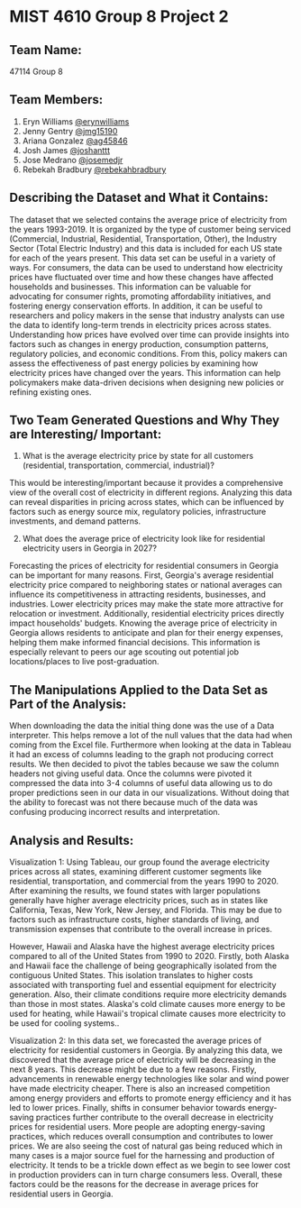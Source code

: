 # MIST 4610 Group 8 Project 2


## Team Name:
47114 Group 8

## Team Members:
1. Eryn Williams [@erynwilliams](https://github.com/erynwilliams/MISTProject2/blob/main/README.md)
3. Jenny Gentry [@jmg15190](https://github.com/jmg15190/MISTProject2)
4. Ariana Gonzalez [@ag45846](https://github.com/ag45846/MISTProject2-Group8)
5. Josh James [@joshanttt](https://github.com/joshanttt/MISTProject2)
6. Jose Medrano [@josemedjr](https://github.com/josemedjr/MIST-4610-Project-2/blob/main/README.md)
7. Rebekah Bradbury [@rebekahbradbury]()


## Describing the Dataset and What it Contains:
The dataset that we selected contains the average price of electricity from the years 1993-2019. It is organized by the type of customer being serviced (Commercial, Industrial, Residential, Transportation, Other), the Industry Sector (Total Electric Industry) and this data is included for each US state for each of the years present. This data set can be useful in a variety of ways. For consumers, the data can be used to understand how electricity prices have fluctuated over time and how these changes have affected households and businesses. This information can be valuable for advocating for consumer rights, promoting affordability initiatives, and fostering energy conservation efforts. In addition, it can be useful to researchers and policy makers in the sense that industry analysts can use the data to identify long-term trends in electricity prices across states. Understanding how prices have evolved over time can provide insights into factors such as changes in energy production, consumption patterns, regulatory policies, and economic conditions. From this, policy makers can assess the effectiveness of past energy policies by examining how electricity prices have changed over the years. This information can help policymakers make data-driven decisions when designing new policies or refining existing ones.


## Two Team Generated Questions and Why They are Interesting/ Important:
1. What is the average electricity price by state for all customers (residential, transportation, commercial, industrial)?
   
This would be interesting/important because it provides a comprehensive view of the overall cost of electricity in different regions. Analyzing this data can reveal disparities in pricing across states, which can be influenced by factors such as energy source mix, regulatory policies, infrastructure investments, and demand patterns. 

2. What does the average price of electricity look like for residential electricity users in Georgia in 2027?
   
Forecasting the prices of electricity for residential consumers in Georgia can be important for many reasons. First, Georgia's average residential electricity price compared to neighboring states or national averages can influence its competitiveness in attracting residents, businesses, and industries. Lower electricity prices may make the state more attractive for relocation or investment. Additionally, residential electricity prices directly impact households' budgets. Knowing the average price of electricity in Georgia allows residents to anticipate and plan for their energy expenses, helping them make informed financial decisions. This information is especially relevant to peers our age scouting out potential job locations/places to live post-graduation. 


## The Manipulations Applied to the Data Set as Part of the Analysis:
When downloading the data the initial thing done was the use of a Data interpreter. This helps remove a lot of the null values that the data had when coming from the Excel file. Furthermore when looking at the data in Tableau it had an excess of columns leading to the graph not producing correct results. We then decided to pivot the tables because we saw the column headers not giving useful data. Once the columns were pivoted it compressed the data into 3-4 columns of useful data allowing us to do proper predictions seen in our data in our visualizations. Without doing that the ability to forecast was not there because much of the data was confusing producing incorrect results and interpretation.


## Analysis and Results:
Visualization 1: Using Tableau, our group found the average electricity prices across all states, examining different customer segments like residential, transportation, and commercial from the years 1990 to 2020. After examining the results, we found states with larger populations generally have higher average electricity prices, such as in states like California, Texas, New York, New Jersey, and Florida. This may be due to  factors such as infrastructure costs, higher standards of living, and transmission expenses that contribute to the overall increase in prices.

However,  Hawaii and Alaska have the highest average electricity prices compared to all of the United States from 1990 to 2020. Firstly, both Alaska and Hawaii face the challenge of being geographically isolated from the contiguous United States. This isolation translates to higher costs associated with transporting fuel and essential equipment for electricity generation. Also, their climate conditions require more electricity demands than those in most states. Alaska's cold climate causes more energy to be used for heating, while Hawaii's tropical climate causes more electricity to be used for cooling systems.. 

Visualization 2: In this data set, we forecasted the average prices of electricity for residential customers in Georgia. By analyzing this data, we discovered that the average price of electricity will be decreasing in the next 8 years. This decrease might be due to a few reasons. Firstly, advancements in renewable energy technologies like solar and wind power have made electricity cheaper. There is also an increased competition among energy providers and efforts to promote energy efficiency and it has led to lower prices. Finally, shifts in consumer behavior towards energy-saving practices further contribute to the overall decrease in electricity prices for residential users. More people are adopting energy-saving practices, which reduces overall consumption and contributes to lower prices. We are also seeing the cost of natural gas being reduced which in many cases  is a major source fuel for the harnessing and production of electricity.  It tends to be a trickle down effect as we begin to see lower cost in production providers can in turn charge consumers less. Overall, these factors could be the reasons for the decrease in average prices for residential users in Georgia.

